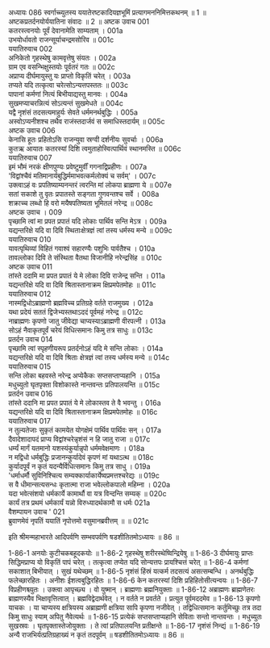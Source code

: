 अध्यायः 086
स्वर्गाच्च्युतस्य ययातेरष्टकादियज्ञभूमिं प्रत्यागमननिमित्तकथनम् ॥ 1 ॥ अष्टकप्रतर्दनयोर्ययातिना संवादः ॥ 2 ॥
अष्टक उवाच 	001  
कतरस्त्वनयोः पूर्वं देवानामेति साम्यताम् ।	001a  
उभयोर्धावतो राजन्सूर्याचन्द्रमसोरिव ॥	001c  
ययातिरुवाच 	002  
अनिकेतो गृहस्थेषु कामवृत्तेषु संयतः ।	002a  
ग्राम एव वसन्भिक्षुस्तयोः पूर्वतरं गतः ॥	002c  
अप्राप्य दीर्घमायुस्तु यः प्राप्तो विकृतिं चरेत् ।	003a  
तप्यते यदि तत्कृत्वा चरेत्सोऽन्यत्तपस्ततः ॥	003c  
पापानां कर्मणां नित्यं बिभीयाद्यस्तु मानवः ।	004a  
सुखमप्याचरन्नित्यं सोऽत्यन्तं सुखमेधते ॥	004c  
यद्वै नृशंसं तदसत्यमाहुर्यः सेवते धर्ममनर्थबुद्धिः ।	005a  
अस्वोऽप्यनीशश्च तथैव राजंस्तदार्जवं स समाधिस्तदार्यम् ॥	005c  
अष्टक उवाच 	006  
केनासि हूतः प्रहितोऽसि राजन्युवा स्रग्वी दर्शनीयः सुवर्चाः ।	006a  
कुतऋ आयातः कतरस्यां दिशि त्वमुताहोस्वित्पार्थिवं स्थानमस्ति ॥	006c  
ययातिरुवाच 	007  
इमं भौमं नरकं क्षीणपुण्यः प्रवेष्टुमुर्वीं गगनाद्विप्रहीणः ।	007a  
\'विद्वांश्चैवं मतिमानार्यबुद्धिर्ममाभवत्कर्मलोक्यं च सर्वम्\' ।	007c  
उक्त्वाऽहं वः प्रपतिष्याम्यनन्तरं त्वरन्ति मां लोकपा ब्राह्मणा ये ॥	007e  
सतां सकाशे तु वृतः प्रपातस्ते सङ्गता गुणवन्तश्च सर्वे ।	008a  
शक्राच्च लब्धो हि वरो मयैषपतिष्यता भूमितलं नरेन्द्र ॥	008c  
अष्टक उवाच ।	009  
पृच्छामि त्वां मा प्रपत प्रपातं यदि लोकाः पार्थिव सन्ति मेऽत्र ।	009a  
यद्यन्तरिक्षे यदि वा दिवि स्थिताःक्षेत्रज्ञं त्वां तस्य धर्मस्य मन्ये ॥	009c  
ययातिरुवाच 	010  
यावत्पृथिव्यां विहितं गवाश्वं सहारण्यैः पशुभिः पार्वतैश्च ।	010a  
तावल्लोका दिवि ते संस्थिता वैतथा विजानीहि नरेन्द्रसिंह ॥	010c  
अष्टक उवाच 	011  
तांस्ते ददामि मा प्रपत प्रपातं ये मे लोका दिवि राजेन्द्र सन्ति ।	011a  
यद्यन्तरिक्षे यदि वा दिवि श्रितास्तानाक्रम क्षिप्रमपेतमोहः ॥	011c  
ययातिरुवाच 	012  
नास्मद्विधोऽब्राह्मणो ब्रह्मविच्च प्रतिग्रहे वर्तते राजमुख्य ।	012a  
यथा प्रदेयं सततं द्विजेभ्यस्तथाऽददं पूर्वमहं नरेन्द्र ॥	012c  
नाब्राह्मणः कृपणो जातु जीवेद्या चाप्यस्याऽब्राह्मणी वीरपत्नी ।	013a  
सोऽहं नैवाकृतपूर्वं चरेयं विधित्समानः किमु तत्र साधुः ॥	013c  
प्रतर्दन उवाच 	014  
पृच्छामि त्वां स्पृहणीयरूप प्रतर्दनोऽहं यदि मे सन्ति लोकाः ।	014a  
यद्यन्तरिक्षे यदि वा दिवि श्रिताः क्षेत्रज्ञं त्वां तस्य धर्मस्य मन्ये ॥	014c  
ययातिरुवाच 	015  
सन्ति लोका बहवस्ते नरेन्द्र अप्येकैकः सप्तसप्ताप्यहानि ।	015a  
मधुच्युतो घृतपृक्ता विशोकास्ते नान्तवन्तः प्रतिपालयन्ति ॥	015c  
प्रतर्दन उवाच 	016  
तांस्ते ददानि मा प्रपत प्रपातं ये मे लोकास्तव ते वै भवन्तु ।	016a  
यद्यन्तरिक्षे यदि वा दिवि श्रितास्तानाक्रम क्षिप्रमपेतमोहः ॥	016c  
ययातिरुवाच 	017  
न तुल्यतेजाः सुकृतं कामयेत योगक्षेमं पार्थिव पार्थिवः सन् ।	017a  
दैवादेशादापदं प्राप्य विद्वांश्चरेन्नृशंसं न हि जातु राजा ॥	017c  
धर्म्यं मार्गं यतमानो यशस्यंकुर्यान्नृपो धर्ममवेक्षमाणः ।	018a  
न मद्विधो धर्मबुद्धिः प्रजानन्कुर्यादेवं कृपणं मां यथाऽत्थ ॥	018c  
कुर्यादपूर्वं न कृतं यदन्यैर्विधित्समानः किमु तत्र साधु ।	019a  
\'धर्माधर्मौ सुविनिश्चित्य सम्यक्कार्याकार्येष्वप्रमत्तश्चरेद्यः ॥	019c  
स वै धीमान्सत्यसन्धः कृतात्मा राजा भवेल्लोकपालो महिम्ना ।	020a  
यदा भवेत्संशयो धर्मकार्ये कामार्थौ वा यत्र विन्दन्ति सम्यक् ॥	020c  
कार्यं तत्र प्रथमं धर्मकार्यं यन्नो विरुध्यादर्थकामौ स धर्मः	021a  
वैशम्पायन उवाच \'	021  
ब्रुवाणमेवं नृपतिं ययातिं नृपोत्तमो वसुमानब्रवीत्तम् ॥ ॥	021c  

इति श्रीमन्महाभारते आदिपर्वणि सम्भवपर्वणि षडशीतितमोऽध्यायः ॥ 86 ॥

1-86-1 अनयोः कुटीचकबहूदकयोः ॥ 
1-86-2 गृहस्थेषु शरीरस्थेष्विन्द्रियेषु ॥ 
1-86-3 दीर्घमायुः प्राप्तः सिद्धिमप्राप्य यो विकृतिं पापं चरेत् । तत्कृत्वा तप्येत यदि सोन्यत्तपः प्रायश्चित्तं चरेत् ॥ 
1-86-4 कर्मणां सकाशात् बिभीयात् । सुखं यथेच्छम् ॥ 
1-86-5 नृशंसं हिंस्रं यत्कर्म तदसत्यं असत्सम्बन्धि । अनर्थबुद्धिः फलेच्छारहितः । अनीशः ईशत्वबुद्धिरहितः ॥ 
1-86-6 केन कतरस्यां दिशि प्रहिहितोसीत्यन्वयः ॥ 
1-86-7 विप्रहीणश्च्युतः । उक्त्वा आपृच्छ्य । वो युष्मान् । ब्राह्मणाः ब्रह्मनियुक्ताः ॥ 1-86-12 अब्राह्मणः ब्राह्मणेतरः ब्राह्मणस्यैव भिक्षावृत्तित्वात् । ब्रह्मविद्वेदार्थवेत् । न वर्तते न प्रवर्तते । प्रत्युत पूर्वमददमेव ॥ 
1-86-13 कृपणो याचकः । या चाप्यस्य क्षत्रियस्य अब्राह्मणी क्षत्रिया सापि कृपणा नजीवेत् । तद्विधित्समानः कर्तुमिच्छुः तत्र तदा किमु साधुः स्याम् अपितु नैवेत्यर्थः ॥
 1-86-15 प्रत्येकं सप्तसप्ताप्यहानि सेविताः सन्तो नान्तवन्तः । मधुच्युतः सुखस्रवः । घृतपृक्तास्तेजोयुक्ताः । ते त्वां प्रतिपालयन्ति प्रतीक्षन्ते ॥ 
1-86-17 नृशंसं निन्द्यं ॥ 
1-86-19 अन्यै राजभिर्यत्प्रतिग्रहाख्यं न कृतं तदपूर्वम् ॥ षडशीतितमोऽध्यायः ॥ 86 ॥
